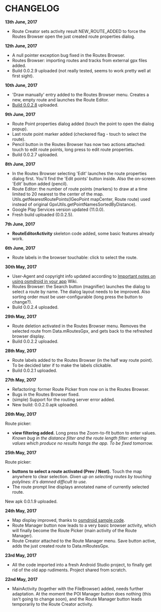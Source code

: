 CHANGELOG
===============
**13th June, 2017**

- Route Creator sets activity result NEW_ROUTE_ADDED to force the Routes Browser open the just created route properties dialog.

**12th June, 2017**

- A null pointer exception bug fixed in the Routes Browser. 
- Routes Browser: importing routes and tracks from external gpx files added.
- Build 0.0.2.9 uploaded (not really tested, seems to work pretty well at first sight).

**10th June, 2017**

- 'Draw manually' entry added to the Routes Browser menu. Creates a new, empty route and launches the Route Editor.
- [Build 0.0.2.8](https://github.com/nwg-piotr/RamblerGPXEditor/raw/master/Application/RamblerGPXeditor-release-0.0.2.8.apk) uploaded.

**9th June, 2017**

- Route Point properties dialog added (touch the point to open the dialog popup).
- Last route point marker added (checkered flag - touch to select the route).
- Pencil button in the Routes Browser has now two actions attached: touch to edit route points, long press to edit route properties.
- Build 0.0.2.7 uploaded.

**8th June, 2017**

- In the Routes Browser selecting 'Edit' launches the route properties dialog first. You'll find the 'Edit points' button inside.
Also the on-screen 'Edit' button added (pencil).
- Route Editor: the number of route points (markers) to draw at a time limited to 20 nearest 
to the center of the map. Utils.getNearestRoutePoints(IGeoPoint mapCenter, Route route) used instead 
of original GpxUtils.getPointNamesSortedByDistance).
- Google Play Services version updated (11.0.0).
- Fresh build uploaded (0.0.2.5).

**7th June, 2017**

- **RouteEditorActivity** skeleton code added, some basic features already work. 

**6th June, 2017**

- Route labels in the browser touchable: click to select the route.

**30th May, 2017**

- User-Agent and copyright info updated according to [Important notes on using osmdroid in your app](https://github.com/osmdroid/osmdroid/wiki/Important-notes-on-using-osmdroid-in-your-app) Wiki.
- Routes Browser: the Search button (magnifier) launches the dialog to select a route by name. The dialog layout needs to be improved.
Also sorting order must be user-configurable (long press the button to change?).
- Build 0.0.2.4 uploaded.

**29th May, 2017**

- Route deletion activated in the Routes Browser menu. Removes the selected route from Data.mRoutesGpx, and gets back to the refreshed browser display.
- Build 0.0.2.2 uploaded.

**28th May, 2017**

- Route labels added to the Routes Browser (in the half way route point). To be decided later if to make the labels clickable.
- Build 0.0.2.1 uploaded.


**27th May, 2017**

- Refactoring: former Route Picker from now on is the Routes Browser.
- Bugs in the Routes Browser fixed.
- (simple) Support for the routing server error added.
- New build: 0.0.2.0.apk uploaded.

**26th May, 2017**

Route picker:
- **view filtering added.** Long press the Zoom-to-fit button to enter values. *Known bug in the distance filter and the route length filter: 
entering values which produce no results hangs the app. To be fixed tomorrow.*

**25th May, 2017**

Route picker: 
- **buttons to select a route activated (Prev / Next).** Touch the map anywhere to clear selection. *Given up on selecting routes by touching polylines: it's damned difficult to use.*
- The route prompt line displays annotated name of currently selected route.

New apk 0.0.1.9 uploaded.

**24th May, 2017**
- Map display improved, thanks to [osmdroid sample code](https://github.com/osmdroid/osmdroid/tree/master/OpenStreetMapViewer).
- Route Manager button now leads to a very basic browser activity, which will finally become the Route Picker (main activity of the Route Manager).
- Route Creator attached to the Route Manager menu. Save button active, adds the just created route to Data.mRoutesGpx.

**23rd May, 2017**

- All the code imported into a fresh Android Studio project, to finally get rid of the old app rudiments. Project shared from scratch.

**22nd May, 2017**

- MainActivity (together with the FileBrowser) added, needs further adaptation. At the moment the POI Manager button does nothing (this isn't going to change soon), and the Route Manager button leads temporarily to the Route Creator activity.